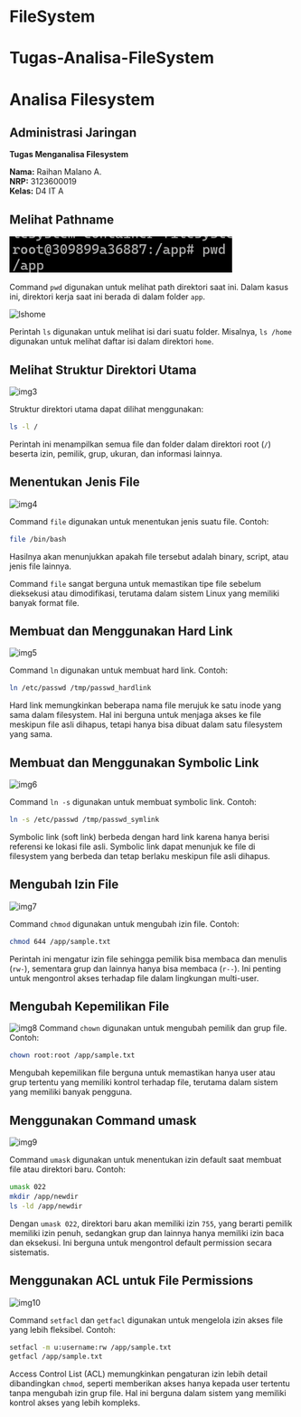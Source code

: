 # FileSystem
# Tugas-Analisa-FileSystem
# Analisa Filesystem

## Administrasi Jaringan

**Tugas Menganalisa Filesystem**

**Nama:** Raihan Malano A.  
**NRP:** 3123600019  
**Kelas:** D4 IT A


## Melihat Pathname
![pwd](/Tugas_Filesystem/img/pwd.png)

Command `pwd` digunakan untuk melihat path direktori saat ini. Dalam kasus ini, direktori kerja saat ini berada di dalam folder `app`.

![lshome](img/lshome.png)

Perintah `ls` digunakan untuk melihat isi dari suatu folder. Misalnya, `ls /home` digunakan untuk melihat daftar isi dalam direktori `home`.

## Melihat Struktur Direktori Utama
![img3](img/img3.png)

Struktur direktori utama dapat dilihat menggunakan:
```bash
ls -l /
```
Perintah ini menampilkan semua file dan folder dalam direktori root (`/`) beserta izin, pemilik, grup, ukuran, dan informasi lainnya.

## Menentukan Jenis File
![img4](img/img5.png)

Command `file` digunakan untuk menentukan jenis suatu file. Contoh:
```bash
file /bin/bash
```
Hasilnya akan menunjukkan apakah file tersebut adalah binary, script, atau jenis file lainnya.

Command `file` sangat berguna untuk memastikan tipe file sebelum dieksekusi atau dimodifikasi, terutama dalam sistem Linux yang memiliki banyak format file.

## Membuat dan Menggunakan Hard Link
![img5](img/img6.png)

Command `ln` digunakan untuk membuat hard link. Contoh:
```bash
ln /etc/passwd /tmp/passwd_hardlink
```
Hard link memungkinkan beberapa nama file merujuk ke satu inode yang sama dalam filesystem. Hal ini berguna untuk menjaga akses ke file meskipun file asli dihapus, tetapi hanya bisa dibuat dalam satu filesystem yang sama.

## Membuat dan Menggunakan Symbolic Link
![img6](img/img7.png)

Command `ln -s` digunakan untuk membuat symbolic link. Contoh:
```bash
ln -s /etc/passwd /tmp/passwd_symlink
```
Symbolic link (soft link) berbeda dengan hard link karena hanya berisi referensi ke lokasi file asli. Symbolic link dapat menunjuk ke file di filesystem yang berbeda dan tetap berlaku meskipun file asli dihapus.

## Mengubah Izin File
![img7](img/img8.png)

Command `chmod` digunakan untuk mengubah izin file. Contoh:
```bash
chmod 644 /app/sample.txt
```
Perintah ini mengatur izin file sehingga pemilik bisa membaca dan menulis (`rw-`), sementara grup dan lainnya hanya bisa membaca (`r--`). Ini penting untuk mengontrol akses terhadap file dalam lingkungan multi-user.

## Mengubah Kepemilikan File
![img8](img/img9.png)
Command `chown` digunakan untuk mengubah pemilik dan grup file. Contoh:
```bash
chown root:root /app/sample.txt
```
Mengubah kepemilikan file berguna untuk memastikan hanya user atau grup tertentu yang memiliki kontrol terhadap file, terutama dalam sistem yang memiliki banyak pengguna.

## Menggunakan Command umask
![img9](img/img10.png)

Command `umask` digunakan untuk menentukan izin default saat membuat file atau direktori baru. Contoh:
```bash
umask 022
mkdir /app/newdir
ls -ld /app/newdir
```
Dengan `umask 022`, direktori baru akan memiliki izin `755`, yang berarti pemilik memiliki izin penuh, sedangkan grup dan lainnya hanya memiliki izin baca dan eksekusi. Ini berguna untuk mengontrol default permission secara sistematis.

## Menggunakan ACL untuk File Permissions
![img10](img/img11.png)

Command `setfacl` dan `getfacl` digunakan untuk mengelola izin akses file yang lebih fleksibel. Contoh:
```bash
setfacl -m u:username:rw /app/sample.txt
getfacl /app/sample.txt
```
Access Control List (ACL) memungkinkan pengaturan izin lebih detail dibandingkan `chmod`, seperti memberikan akses hanya kepada user tertentu tanpa mengubah izin grup file. Hal ini berguna dalam sistem yang memiliki kontrol akses yang lebih kompleks.

